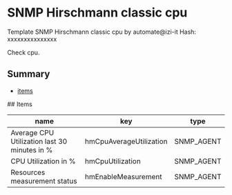 # SNMP Hirschmann classic cpu
Template SNMP Hirschmann classic cpu by automate@izi-it
Hash: xxxxxxxxxxxxxxx

Check cpu.
## Summary
* [items](#items)

<a name="items" />
## Items

| name | key | type |
| ------------- |------------- |------------- |
| Average CPU Utilization last 30 minutes in % | hmCpuAverageUtilization | SNMP_AGENT |
| CPU Utilization in % | hmCpuUtilization | SNMP_AGENT |
| Resources measurement status | hmEnableMeasurement | SNMP_AGENT |
